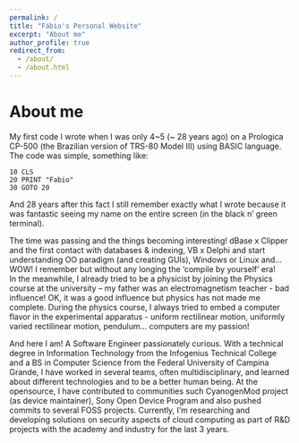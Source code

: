 ```yaml
---
permalink: /
title: "Fábio's Personal Website"
excerpt: "About me"
author_profile: true
redirect_from: 
  - /about/
  - /about.html
---
```


About me
======
My first code I wrote when I was only 4~5 (~ 28 years ago) on a Prologica CP-500 (the Brazilian version of TRS-80 Model III) using BASIC language. The code was simple, something like:

```
10 CLS
20 PRINT "Fabio"
30 GOTO 20
```

And 28 years after this fact I still remember exactly what I wrote because it was fantastic seeing my name on the entire screen (in the black n’ green terminal).

The time was passing and the things becoming interesting! dBase x Clipper and the first contact with databases & indexing, VB x Delphi and start understanding OO paradigm (and creating GUIs), Windows or Linux and... WOW! I remember but without any longing the ‘compile by yourself’ era!								
In the meanwhile, I already tried to be a physicist by joining the Physics course at the university – my father was an electromagnetism teacher - bad influence! OK, it was a good influence but physics has not made me complete. During the physics course, I always tried to embed a computer flavor in the experimental apparatus - uniform rectilinear motion, uniformly varied rectilinear motion, pendulum... computers are my passion!

And here I am! A Software Engineer passionately curious. With a technical degree in Information Technology from the Infogenius Technical College and a BS in Computer Science from the Federal University of Campina Grande, I have worked in several teams, often multidisciplinary, and learned about different technologies and to be a better human being. At the opensource, I have contributed to communities such CyanogenMod project (as device maintainer), Sony Open Device Program and also pushed commits to several FOSS projects. Currently, I’m researching and developing solutions on security aspects of cloud computing as part of R&D projects with the academy and industry for the last 3 years.
